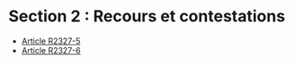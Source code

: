 # Section 2 : Recours et contestations

* [Article R2327-5](./LEGIARTI000018535147.md)
* [Article R2327-6](./LEGIARTI000018535145.md)
